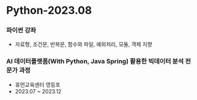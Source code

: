 # Python-2023.08

### 파이썬 강좌
- 자료형, 조건문, 반복문, 함수와 파일, 예외처리, 모듈, 객체 지향

### AI 데이터플랫폼(With Python, Java Spring) 활용한 빅데이터 분석 전문가 과정
- 휴먼교육센터 영등포
- 2023.07 ~ 2023.12 
